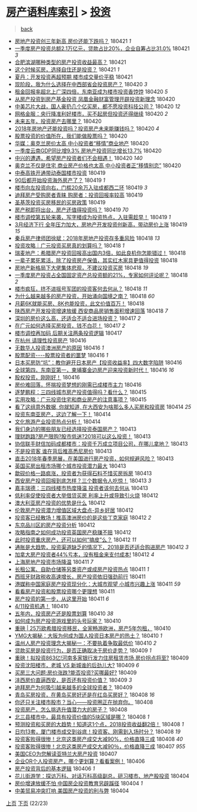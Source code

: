 [房产语料库索引](../../README.md)  > [投资](投资.md)
====
> [back](../README.md)

- [房地产投资创三年新高 房价还能下跌吗？](http://jkwz.applinzi.com/ittc/7094525236001375249.html#%E6%88%BF%E5%9C%B0%E4%BA%A7%E6%8A%95%E8%B5%84%E5%88%9B%E4%B8%89%E5%B9%B4%E6%96%B0%E9%AB%98+%E6%88%BF%E4%BB%B7%E8%BF%98%E8%83%BD%E4%B8%8B%E8%B7%8C%E5%90%97%EF%BC%9F) 180421 *1* 
- [一季度房产投资总额2.1万亿元，贷款占比20%，企业自筹占比31.0%](http://jkwz.applinzi.com/ittc/7094514379179688967.html#%E4%B8%80%E5%AD%A3%E5%BA%A6%E6%88%BF%E4%BA%A7%E6%8A%95%E8%B5%84%E6%80%BB%E9%A2%9D2.1%E4%B8%87%E4%BA%BF%E5%85%83%EF%BC%8C%E8%B4%B7%E6%AC%BE%E5%8D%A0%E6%AF%9420%25%EF%BC%8C%E4%BC%81%E4%B8%9A%E8%87%AA%E7%AD%B9%E5%8D%A0%E6%AF%9431.0%25) 180421 *3* 
- [合肥滨湖哪种类型的房产投资收益最高？](http://jkwz.applinzi.com/ittc/7094506289608786955.html#%E5%90%88%E8%82%A5%E6%BB%A8%E6%B9%96%E5%93%AA%E7%A7%8D%E7%B1%BB%E5%9E%8B%E7%9A%84%E6%88%BF%E4%BA%A7%E6%8A%95%E8%B5%84%E6%94%B6%E7%9B%8A%E6%9C%80%E9%AB%98%EF%BC%9F) 180421  
- [这个时候买房，选择自住还是投资？](http://jkwz.applinzi.com/ittc/7094478062710424587.html#%E8%BF%99%E4%B8%AA%E6%97%B6%E5%80%99%E4%B9%B0%E6%88%BF%EF%BC%8C%E9%80%89%E6%8B%A9%E8%87%AA%E4%BD%8F%E8%BF%98%E6%98%AF%E6%8A%95%E8%B5%84%EF%BC%9F) 180421 *1* 
- [夏丹：开发投资再超预期 楼市成交量价平稳](http://jkwz.applinzi.com/ittc/7094237779695502352.html#%E5%A4%8F%E4%B8%B9%EF%BC%9A%E5%BC%80%E5%8F%91%E6%8A%95%E8%B5%84%E5%86%8D%E8%B6%85%E9%A2%84%E6%9C%9F+%E6%A5%BC%E5%B8%82%E6%88%90%E4%BA%A4%E9%87%8F%E4%BB%B7%E5%B9%B3%E7%A8%B3) 180421  
- [现阶段，我为什么选择在中西部省会投资房产？](http://jkwz.applinzi.com/ittc/7094125067908940810.html#%E7%8E%B0%E9%98%B6%E6%AE%B5%EF%BC%8C%E6%88%91%E4%B8%BA%E4%BB%80%E4%B9%88%E9%80%89%E6%8B%A9%E5%9C%A8%E4%B8%AD%E8%A5%BF%E9%83%A8%E7%9C%81%E4%BC%9A%E6%8A%95%E8%B5%84%E6%88%BF%E4%BA%A7%EF%BC%9F) 180420 *3* 
- [租金回报率超北上广深四倍，东南亚成为楼市投资香饽饽](http://jkwz.applinzi.com/ittc/7094120245432419338.html#%E7%A7%9F%E9%87%91%E5%9B%9E%E6%8A%A5%E7%8E%87%E8%B6%85%E5%8C%97%E4%B8%8A%E5%B9%BF%E6%B7%B1%E5%9B%9B%E5%80%8D%EF%BC%8C%E4%B8%9C%E5%8D%97%E4%BA%9A%E6%88%90%E4%B8%BA%E6%A5%BC%E5%B8%82%E6%8A%95%E8%B5%84%E9%A6%99%E9%A5%BD%E9%A5%BD) 180420 *5* 
- [从房产投资到房产基金投资 凤凰金融财富管理开辟投资新理念](http://jkwz.applinzi.com/ittc/7094110548918797323.html#%E4%BB%8E%E6%88%BF%E4%BA%A7%E6%8A%95%E8%B5%84%E5%88%B0%E6%88%BF%E4%BA%A7%E5%9F%BA%E9%87%91%E6%8A%95%E8%B5%84+%E5%87%A4%E5%87%B0%E9%87%91%E8%9E%8D%E8%B4%A2%E5%AF%8C%E7%AE%A1%E7%90%86%E5%BC%80%E8%BE%9F%E6%8A%95%E8%B5%84%E6%96%B0%E7%90%86%E5%BF%B5) 180420  
- [中美芯片大战，国人豪扔几个亿买房，都不愿投资科技公司？](http://jkwz.applinzi.com/ittc/7094107278053737488.html#%E4%B8%AD%E7%BE%8E%E8%8A%AF%E7%89%87%E5%A4%A7%E6%88%98%EF%BC%8C%E5%9B%BD%E4%BA%BA%E8%B1%AA%E6%89%94%E5%87%A0%E4%B8%AA%E4%BA%BF%E4%B9%B0%E6%88%BF%EF%BC%8C%E9%83%BD%E4%B8%8D%E6%84%BF%E6%8A%95%E8%B5%84%E7%A7%91%E6%8A%80%E5%85%AC%E5%8F%B8%EF%BC%9F) 180420 *12* 
- [网格金服：央行降准利好楼市，买不起房但投资还得继续](http://jkwz.applinzi.com/ittc/7094085374198678535.html#%E7%BD%91%E6%A0%BC%E9%87%91%E6%9C%8D%EF%BC%9A%E5%A4%AE%E8%A1%8C%E9%99%8D%E5%87%86%E5%88%A9%E5%A5%BD%E6%A5%BC%E5%B8%82%EF%BC%8C%E4%B9%B0%E4%B8%8D%E8%B5%B7%E6%88%BF%E4%BD%86%E6%8A%95%E8%B5%84%E8%BF%98%E5%BE%97%E7%BB%A7%E7%BB%AD) 180420 *2* 
- [未来五年，投资房产去哪里？](http://jkwz.applinzi.com/ittc/7094080327742129168.html#%E6%9C%AA%E6%9D%A5%E4%BA%94%E5%B9%B4%EF%BC%8C%E6%8A%95%E8%B5%84%E6%88%BF%E4%BA%A7%E5%8E%BB%E5%93%AA%E9%87%8C%EF%BC%9F) 180420  
- [2018年房地产还能投资吗？投资房产未来能赚钱吗？](http://jkwz.applinzi.com/ittc/7094075930417038346.html#2018%E5%B9%B4%E6%88%BF%E5%9C%B0%E4%BA%A7%E8%BF%98%E8%83%BD%E6%8A%95%E8%B5%84%E5%90%97%EF%BC%9F%E6%8A%95%E8%B5%84%E6%88%BF%E4%BA%A7%E6%9C%AA%E6%9D%A5%E8%83%BD%E8%B5%9A%E9%92%B1%E5%90%97%EF%BC%9F) 180420 *4* 
- [股票投资的价值所在，我们能做股票吗？](http://jkwz.applinzi.com/ittc/7094039124531217425.html#%E8%82%A1%E7%A5%A8%E6%8A%95%E8%B5%84%E7%9A%84%E4%BB%B7%E5%80%BC%E6%89%80%E5%9C%A8%EF%BC%8C%E6%88%91%E4%BB%AC%E8%83%BD%E5%81%9A%E8%82%A1%E7%A5%A8%E5%90%97%EF%BC%9F) 180420  
- [华媒：奥克兰房价太高 中小投资者“移情”商业地产](http://jkwz.applinzi.com/ittc/7094021528364778507.html#%E5%8D%8E%E5%AA%92%EF%BC%9A%E5%A5%A5%E5%85%8B%E5%85%B0%E6%88%BF%E4%BB%B7%E5%A4%AA%E9%AB%98+%E4%B8%AD%E5%B0%8F%E6%8A%95%E8%B5%84%E8%80%85%E2%80%9C%E7%A7%BB%E6%83%85%E2%80%9D%E5%95%86%E4%B8%9A%E5%9C%B0%E4%BA%A7) 180420  
- [一季度云南GDP同比增9.3% 房地产投资同比增长13.7%](http://jkwz.applinzi.com/ittc/7093989557660025863.html#%E4%B8%80%E5%AD%A3%E5%BA%A6%E4%BA%91%E5%8D%97GDP%E5%90%8C%E6%AF%94%E5%A2%9E9.3%25+%E6%88%BF%E5%9C%B0%E4%BA%A7%E6%8A%95%E8%B5%84%E5%90%8C%E6%AF%94%E5%A2%9E%E9%95%BF13.7%25) 180420  
- [中兴的遭遇，希望房产投资者们不会相遇！](http://jkwz.applinzi.com/ittc/7093985835085202448.html#%E4%B8%AD%E5%85%B4%E7%9A%84%E9%81%AD%E9%81%87%EF%BC%8C%E5%B8%8C%E6%9C%9B%E6%88%BF%E4%BA%A7%E6%8A%95%E8%B5%84%E8%80%85%E4%BB%AC%E4%B8%8D%E4%BC%9A%E7%9B%B8%E9%81%87%EF%BC%81) 180420 *140* 
- [奥克兰不仅是住宅 商业房产价格也太高 中小投资者正“移情别恋”](http://jkwz.applinzi.com/ittc/7093982704599303184.html#%E5%A5%A5%E5%85%8B%E5%85%B0%E4%B8%8D%E4%BB%85%E6%98%AF%E4%BD%8F%E5%AE%85+%E5%95%86%E4%B8%9A%E6%88%BF%E4%BA%A7%E4%BB%B7%E6%A0%BC%E4%B9%9F%E5%A4%AA%E9%AB%98+%E4%B8%AD%E5%B0%8F%E6%8A%95%E8%B5%84%E8%80%85%E6%AD%A3%E2%80%9C%E7%A7%BB%E6%83%85%E5%88%AB%E6%81%8B%E2%80%9D) 180420  
- [中泰高铁开通带动泰国楼市投资](http://jkwz.applinzi.com/ittc/7093740703144477706.html#%E4%B8%AD%E6%B3%B0%E9%AB%98%E9%93%81%E5%BC%80%E9%80%9A%E5%B8%A6%E5%8A%A8%E6%B3%B0%E5%9B%BD%E6%A5%BC%E5%B8%82%E6%8A%95%E8%B5%84) 180419  
- [90后都开始投资海外房产了？](http://jkwz.applinzi.com/ittc/7093613407230231559.html#90%E5%90%8E%E9%83%BD%E5%BC%80%E5%A7%8B%E6%8A%95%E8%B5%84%E6%B5%B7%E5%A4%96%E6%88%BF%E4%BA%A7%E4%BA%86%EF%BC%9F) 180419 *1* 
- [楼市向左投资向右，门槛20余万入驻成都西二环](http://jkwz.applinzi.com/ittc/7093727665007887377.html#%E6%A5%BC%E5%B8%82%E5%90%91%E5%B7%A6%E6%8A%95%E8%B5%84%E5%90%91%E5%8F%B3%EF%BC%8C%E9%97%A8%E6%A7%9B20%E4%BD%99%E4%B8%87%E5%85%A5%E9%A9%BB%E6%88%90%E9%83%BD%E8%A5%BF%E4%BA%8C%E7%8E%AF) 180419 *3* 
- [迪拜房产受购房者青睐 购房者：投资回报率较高](http://jkwz.applinzi.com/ittc/7093720438633137169.html#%E8%BF%AA%E6%8B%9C%E6%88%BF%E4%BA%A7%E5%8F%97%E8%B4%AD%E6%88%BF%E8%80%85%E9%9D%92%E7%9D%90+%E8%B4%AD%E6%88%BF%E8%80%85%EF%BC%9A%E6%8A%95%E8%B5%84%E5%9B%9E%E6%8A%A5%E7%8E%87%E8%BE%83%E9%AB%98) 180419  
- [圣基茨投资买房移民的买房政策](http://jkwz.applinzi.com/ittc/7093679450309002256.html#%E5%9C%A3%E5%9F%BA%E8%8C%A8%E6%8A%95%E8%B5%84%E4%B9%B0%E6%88%BF%E7%A7%BB%E6%B0%91%E7%9A%84%E4%B9%B0%E6%88%BF%E6%94%BF%E7%AD%96) 180419  
- [房产税即将出台，房产还值得投资吗？](http://jkwz.applinzi.com/ittc/7093672815763129350.html#%E6%88%BF%E4%BA%A7%E7%A8%8E%E5%8D%B3%E5%B0%86%E5%87%BA%E5%8F%B0%EF%BC%8C%E6%88%BF%E4%BA%A7%E8%BF%98%E5%80%BC%E5%BE%97%E6%8A%95%E8%B5%84%E5%90%97%EF%BC%9F) 180419 *70* 
- [楼市调控第五轮来袭，写字楼成为投资热点，入驻需趁早！](http://jkwz.applinzi.com/ittc/7093638983513015307.html#%E6%A5%BC%E5%B8%82%E8%B0%83%E6%8E%A7%E7%AC%AC%E4%BA%94%E8%BD%AE%E6%9D%A5%E8%A2%AD%EF%BC%8C%E5%86%99%E5%AD%97%E6%A5%BC%E6%88%90%E4%B8%BA%E6%8A%95%E8%B5%84%E7%83%AD%E7%82%B9%EF%BC%8C%E5%85%A5%E9%A9%BB%E9%9C%80%E8%B6%81%E6%97%A9%EF%BC%81) 180419 *1* 
- [3月经济下行 全年压力加大，房地产开发投资创新高，带动房价上涨](http://jkwz.applinzi.com/ittc/7093626981306598417.html#3%E6%9C%88%E7%BB%8F%E6%B5%8E%E4%B8%8B%E8%A1%8C+%E5%85%A8%E5%B9%B4%E5%8E%8B%E5%8A%9B%E5%8A%A0%E5%A4%A7%EF%BC%8C%E6%88%BF%E5%9C%B0%E4%BA%A7%E5%BC%80%E5%8F%91%E6%8A%95%E8%B5%84%E5%88%9B%E6%96%B0%E9%AB%98%EF%BC%8C%E5%B8%A6%E5%8A%A8%E6%88%BF%E4%BB%B7%E4%B8%8A%E6%B6%A8) 180419 *15* 
- [秦兵房产律师团徐斌：2018年房地产投资存多重风险](http://jkwz.applinzi.com/ittc/7093383697950835722.html#%E7%A7%A6%E5%85%B5%E6%88%BF%E4%BA%A7%E5%BE%8B%E5%B8%88%E5%9B%A2%E5%BE%90%E6%96%8C%EF%BC%9A2018%E5%B9%B4%E6%88%BF%E5%9C%B0%E4%BA%A7%E6%8A%95%E8%B5%84%E5%AD%98%E5%A4%9A%E9%87%8D%E9%A3%8E%E9%99%A9) 180418 *13* 
- [投资攻略｜广元投资买房真的划算吗？](http://jkwz.applinzi.com/ittc/7093351015342670864.html#%E6%8A%95%E8%B5%84%E6%94%BB%E7%95%A5%EF%BD%9C%E5%B9%BF%E5%85%83%E6%8A%95%E8%B5%84%E4%B9%B0%E6%88%BF%E7%9C%9F%E7%9A%84%E5%88%92%E7%AE%97%E5%90%97%EF%BC%9F) 180418 *1* 
- [瑞麦地产：希腊房产投资回报高出国内3倍，如此良机你怎能错过！](http://jkwz.applinzi.com/ittc/7093349275541177360.html#%E7%91%9E%E9%BA%A6%E5%9C%B0%E4%BA%A7%EF%BC%9A%E5%B8%8C%E8%85%8A%E6%88%BF%E4%BA%A7%E6%8A%95%E8%B5%84%E5%9B%9E%E6%8A%A5%E9%AB%98%E5%87%BA%E5%9B%BD%E5%86%853%E5%80%8D%EF%BC%8C%E5%A6%82%E6%AD%A4%E8%89%AF%E6%9C%BA%E4%BD%A0%E6%80%8E%E8%83%BD%E9%94%99%E8%BF%87%EF%BC%81) 180418  
- [一辈子累死累活，除了投资房产保值，其实红木家具更值得投资](http://jkwz.applinzi.com/ittc/7093329518775501835.html#%E4%B8%80%E8%BE%88%E5%AD%90%E7%B4%AF%E6%AD%BB%E7%B4%AF%E6%B4%BB%EF%BC%8C%E9%99%A4%E4%BA%86%E6%8A%95%E8%B5%84%E6%88%BF%E4%BA%A7%E4%BF%9D%E5%80%BC%EF%BC%8C%E5%85%B6%E5%AE%9E%E7%BA%A2%E6%9C%A8%E5%AE%B6%E5%85%B7%E6%9B%B4%E5%80%BC%E5%BE%97%E6%8A%95%E8%B5%84) 180418  
- [房地产新格局下大佬集体悲观，不建议投资买房](http://jkwz.applinzi.com/ittc/7092955009207763975.html#%E6%88%BF%E5%9C%B0%E4%BA%A7%E6%96%B0%E6%A0%BC%E5%B1%80%E4%B8%8B%E5%A4%A7%E4%BD%AC%E9%9B%86%E4%BD%93%E6%82%B2%E8%A7%82%EF%BC%8C%E4%B8%8D%E5%BB%BA%E8%AE%AE%E6%8A%95%E8%B5%84%E4%B9%B0%E6%88%BF) 180418 *19* 
- [一季度房产投资占全国固定资产总投资额的21%，专家如何评论呢？](http://jkwz.applinzi.com/ittc/7093303498831823889.html#%E4%B8%80%E5%AD%A3%E5%BA%A6%E6%88%BF%E4%BA%A7%E6%8A%95%E8%B5%84%E5%8D%A0%E5%85%A8%E5%9B%BD%E5%9B%BA%E5%AE%9A%E8%B5%84%E4%BA%A7%E6%80%BB%E6%8A%95%E8%B5%84%E9%A2%9D%E7%9A%8421%25%EF%BC%8C%E4%B8%93%E5%AE%B6%E5%A6%82%E4%BD%95%E8%AF%84%E8%AE%BA%E5%91%A2%EF%BC%9F) 180418 *2* 
- [楼市疯狂，挤不进摇号军团的投资客何去何从？](http://jkwz.applinzi.com/ittc/7093277111500669958.html#%E6%A5%BC%E5%B8%82%E7%96%AF%E7%8B%82%EF%BC%8C%E6%8C%A4%E4%B8%8D%E8%BF%9B%E6%91%87%E5%8F%B7%E5%86%9B%E5%9B%A2%E7%9A%84%E6%8A%95%E8%B5%84%E5%AE%A2%E4%BD%95%E5%8E%BB%E4%BD%95%E4%BB%8E%EF%BC%9F) 180418 *11* 
- [为什么越来越多的房产投资，开始涌向国境之南？](http://jkwz.applinzi.com/ittc/7093274049751024646.html#%E4%B8%BA%E4%BB%80%E4%B9%88%E8%B6%8A%E6%9D%A5%E8%B6%8A%E5%A4%9A%E7%9A%84%E6%88%BF%E4%BA%A7%E6%8A%95%E8%B5%84%EF%BC%8C%E5%BC%80%E5%A7%8B%E6%B6%8C%E5%90%91%E5%9B%BD%E5%A2%83%E4%B9%8B%E5%8D%97%EF%BC%9F) 180418 *60* 
- [月薪6K就能买房、8K也能投资，此文价值百万！](http://jkwz.applinzi.com/ittc/7093267309391250439.html#%E6%9C%88%E8%96%AA6K%E5%B0%B1%E8%83%BD%E4%B9%B0%E6%88%BF%E3%80%818K%E4%B9%9F%E8%83%BD%E6%8A%95%E8%B5%84%EF%BC%8C%E6%AD%A4%E6%96%87%E4%BB%B7%E5%80%BC%E7%99%BE%E4%B8%87%EF%BC%81) 180418  
- [陕西房产开发投资增速放缓 西安商品房销售面积增速回落](http://jkwz.applinzi.com/ittc/7093214416743171079.html#%E9%99%95%E8%A5%BF%E6%88%BF%E4%BA%A7%E5%BC%80%E5%8F%91%E6%8A%95%E8%B5%84%E5%A2%9E%E9%80%9F%E6%94%BE%E7%BC%93+%E8%A5%BF%E5%AE%89%E5%95%86%E5%93%81%E6%88%BF%E9%94%80%E5%94%AE%E9%9D%A2%E7%A7%AF%E5%A2%9E%E9%80%9F%E5%9B%9E%E8%90%BD) 180418 *7* 
- [深圳的房价这么高，还适合不适合进场投资？](http://jkwz.applinzi.com/ittc/7093041565314581521.html#%E6%B7%B1%E5%9C%B3%E7%9A%84%E6%88%BF%E4%BB%B7%E8%BF%99%E4%B9%88%E9%AB%98%EF%BC%8C%E8%BF%98%E9%80%82%E5%90%88%E4%B8%8D%E9%80%82%E5%90%88%E8%BF%9B%E5%9C%BA%E6%8A%95%E8%B5%84%EF%BC%9F) 180417 *2* 
- [在广元如何选择买房投资，钱不白花！](http://jkwz.applinzi.com/ittc/7092971589127898118.html#%E5%9C%A8%E5%B9%BF%E5%85%83%E5%A6%82%E4%BD%95%E9%80%89%E6%8B%A9%E4%B9%B0%E6%88%BF%E6%8A%95%E8%B5%84%EF%BC%8C%E9%92%B1%E4%B8%8D%E7%99%BD%E8%8A%B1%EF%BC%81) 180417 *2* 
- [楼市调控再加码 后期关注两条投资逻辑](http://jkwz.applinzi.com/ittc/7092871483141653514.html#%E6%A5%BC%E5%B8%82%E8%B0%83%E6%8E%A7%E5%86%8D%E5%8A%A0%E7%A0%81+%E5%90%8E%E6%9C%9F%E5%85%B3%E6%B3%A8%E4%B8%A4%E6%9D%A1%E6%8A%95%E8%B5%84%E9%80%BB%E8%BE%91) 180417  
- [在杭州 请理性投资房产](http://jkwz.applinzi.com/ittc/7092620712672232454.html#%E5%9C%A8%E6%9D%AD%E5%B7%9E+%E8%AF%B7%E7%90%86%E6%80%A7%E6%8A%95%E8%B5%84%E6%88%BF%E4%BA%A7) 180416  
- [无数华人投资澳洲房产的原因](http://jkwz.applinzi.com/ittc/7092613221242635275.html#%E6%97%A0%E6%95%B0%E5%8D%8E%E4%BA%BA%E6%8A%95%E8%B5%84%E6%BE%B3%E6%B4%B2%E6%88%BF%E4%BA%A7%E7%9A%84%E5%8E%9F%E5%9B%A0) 180416 *1* 
- [股票配资----股票投资者的噩梦](http://jkwz.applinzi.com/ittc/7092608678765265926.html#%E8%82%A1%E7%A5%A8%E9%85%8D%E8%B5%84----%E8%82%A1%E7%A5%A8%E6%8A%95%E8%B5%84%E8%80%85%E7%9A%84%E5%99%A9%E6%A2%A6) 180416 *1* 
- [日本买房防“坑”：教你避开日本房产【投资收益率】四大数字陷阱](http://jkwz.applinzi.com/ittc/7092607514640401424.html#%E6%97%A5%E6%9C%AC%E4%B9%B0%E6%88%BF%E9%98%B2%E2%80%9C%E5%9D%91%E2%80%9D%EF%BC%9A%E6%95%99%E4%BD%A0%E9%81%BF%E5%BC%80%E6%97%A5%E6%9C%AC%E6%88%BF%E4%BA%A7%E3%80%90%E6%8A%95%E8%B5%84%E6%94%B6%E7%9B%8A%E7%8E%87%E3%80%91%E5%9B%9B%E5%A4%A7%E6%95%B0%E5%AD%97%E9%99%B7%E9%98%B1) 180416  
- [全球第四，东南亚第一，柬埔寨金边房产迎来投资新时代！](http://jkwz.applinzi.com/ittc/7092594238649009158.html#%E5%85%A8%E7%90%83%E7%AC%AC%E5%9B%9B%EF%BC%8C%E4%B8%9C%E5%8D%97%E4%BA%9A%E7%AC%AC%E4%B8%80%EF%BC%8C%E6%9F%AC%E5%9F%94%E5%AF%A8%E9%87%91%E8%BE%B9%E6%88%BF%E4%BA%A7%E8%BF%8E%E6%9D%A5%E6%8A%95%E8%B5%84%E6%96%B0%E6%97%B6%E4%BB%A3%EF%BC%81) 180416 *16* 
- [股权投资，刚刚好！](http://jkwz.applinzi.com/ittc/7092495841199916042.html#%E8%82%A1%E6%9D%83%E6%8A%95%E8%B5%84%EF%BC%8C%E5%88%9A%E5%88%9A%E5%A5%BD%EF%BC%81) 180416  
- [房价难回落，怀揣投资梦想的刚需已成楼市主力](http://jkwz.applinzi.com/ittc/7092312641085375494.html#%E6%88%BF%E4%BB%B7%E9%9A%BE%E5%9B%9E%E8%90%BD%EF%BC%8C%E6%80%80%E6%8F%A3%E6%8A%95%E8%B5%84%E6%A2%A6%E6%83%B3%E7%9A%84%E5%88%9A%E9%9C%80%E5%B7%B2%E6%88%90%E6%A5%BC%E5%B8%82%E4%B8%BB%E5%8A%9B) 180416  
- [逐梦鹏程：三四线城市房产投资值得吗？看什么？](http://jkwz.applinzi.com/ittc/7092314268118811665.html#%E9%80%90%E6%A2%A6%E9%B9%8F%E7%A8%8B%EF%BC%9A%E4%B8%89%E5%9B%9B%E7%BA%BF%E5%9F%8E%E5%B8%82%E6%88%BF%E4%BA%A7%E6%8A%95%E8%B5%84%E5%80%BC%E5%BE%97%E5%90%97%EF%BC%9F%E7%9C%8B%E4%BB%80%E4%B9%88%EF%BC%9F) 180415  
- [实用攻略：广元投资住宅和商业房产的注意事项？](http://jkwz.applinzi.com/ittc/7092223097711363083.html#%E5%AE%9E%E7%94%A8%E6%94%BB%E7%95%A5%EF%BC%9A%E5%B9%BF%E5%85%83%E6%8A%95%E8%B5%84%E4%BD%8F%E5%AE%85%E5%92%8C%E5%95%86%E4%B8%9A%E6%88%BF%E4%BA%A7%E7%9A%84%E6%B3%A8%E6%84%8F%E4%BA%8B%E9%A1%B9%EF%BC%9F) 180415  
- [看了这组意外数据, 你就知道, 在大西安为啥那么多人买房和投资房](http://jkwz.applinzi.com/ittc/7091951646265574406.html#%E7%9C%8B%E4%BA%86%E8%BF%99%E7%BB%84%E6%84%8F%E5%A4%96%E6%95%B0%E6%8D%AE%2C+%E4%BD%A0%E5%B0%B1%E7%9F%A5%E9%81%93%2C+%E5%9C%A8%E5%A4%A7%E8%A5%BF%E5%AE%89%E4%B8%BA%E5%95%A5%E9%82%A3%E4%B9%88%E5%A4%9A%E4%BA%BA%E4%B9%B0%E6%88%BF%E5%92%8C%E6%8A%95%E8%B5%84%E6%88%BF) 180414 *25* 
- [投资东南亚房产，这边了解一下！](http://jkwz.applinzi.com/ittc/7091898816964068363.html#%E6%8A%95%E8%B5%84%E4%B8%9C%E5%8D%97%E4%BA%9A%E6%88%BF%E4%BA%A7%EF%BC%8C%E8%BF%99%E8%BE%B9%E4%BA%86%E8%A7%A3%E4%B8%80%E4%B8%8B%EF%BC%81) 180414  
- [文化旅游产业投资热点分析！](http://jkwz.applinzi.com/ittc/7091455260554167302.html#%E6%96%87%E5%8C%96%E6%97%85%E6%B8%B8%E4%BA%A7%E4%B8%9A%E6%8A%95%E8%B5%84%E7%83%AD%E7%82%B9%E5%88%86%E6%9E%90%EF%BC%81) 180414  
- [我们身边的哪些朋友已经选择投资泰国房产？](http://jkwz.applinzi.com/ittc/7091587175235978247.html#%E6%88%91%E4%BB%AC%E8%BA%AB%E8%BE%B9%E7%9A%84%E5%93%AA%E4%BA%9B%E6%9C%8B%E5%8F%8B%E5%B7%B2%E7%BB%8F%E9%80%89%E6%8B%A9%E6%8A%95%E8%B5%84%E6%B3%B0%E5%9B%BD%E6%88%BF%E4%BA%A7%EF%BC%9F) 180413  
- [理财跑路?房产限购?股市低迷?2018可以这么投资！](http://jkwz.applinzi.com/ittc/7091581352589919249.html#%E7%90%86%E8%B4%A2%E8%B7%91%E8%B7%AF%3F%E6%88%BF%E4%BA%A7%E9%99%90%E8%B4%AD%3F%E8%82%A1%E5%B8%82%E4%BD%8E%E8%BF%B7%3F2018%E5%8F%AF%E4%BB%A5%E8%BF%99%E4%B9%88%E6%8A%95%E8%B5%84%EF%BC%81) 180413  
- [协信联手财信加码成都楼市：投资千万成立项目公司，在哪儿拿地？](http://jkwz.applinzi.com/ittc/7091511971591750662.html#%E5%8D%8F%E4%BF%A1%E8%81%94%E6%89%8B%E8%B4%A2%E4%BF%A1%E5%8A%A0%E7%A0%81%E6%88%90%E9%83%BD%E6%A5%BC%E5%B8%82%EF%BC%9A%E6%8A%95%E8%B5%84%E5%8D%83%E4%B8%87%E6%88%90%E7%AB%8B%E9%A1%B9%E7%9B%AE%E5%85%AC%E5%8F%B8%EF%BC%8C%E5%9C%A8%E5%93%AA%E5%84%BF%E6%8B%BF%E5%9C%B0%EF%BC%9F) 180413  
- [不是投资客 谁在背后推高悉尼房价](http://jkwz.applinzi.com/ittc/7091474757096834054.html#%E4%B8%8D%E6%98%AF%E6%8A%95%E8%B5%84%E5%AE%A2+%E8%B0%81%E5%9C%A8%E8%83%8C%E5%90%8E%E6%8E%A8%E9%AB%98%E6%82%89%E5%B0%BC%E6%88%BF%E4%BB%B7) 180413  
- [直击2018年春季房展，在美国进行房产投资，如何规避风险？](http://jkwz.applinzi.com/ittc/7091459196442903559.html#%E7%9B%B4%E5%87%BB2018%E5%B9%B4%E6%98%A5%E5%AD%A3%E6%88%BF%E5%B1%95%EF%BC%8C%E5%9C%A8%E7%BE%8E%E5%9B%BD%E8%BF%9B%E8%A1%8C%E6%88%BF%E4%BA%A7%E6%8A%95%E8%B5%84%EF%BC%8C%E5%A6%82%E4%BD%95%E8%A7%84%E9%81%BF%E9%A3%8E%E9%99%A9%EF%BC%9F) 180413  
- [英国买房出租市场哪个城市投资潜力最大](http://jkwz.applinzi.com/ittc/7091417418943693831.html#%E8%8B%B1%E5%9B%BD%E4%B9%B0%E6%88%BF%E5%87%BA%E7%A7%9F%E5%B8%82%E5%9C%BA%E5%93%AA%E4%B8%AA%E5%9F%8E%E5%B8%82%E6%8A%95%E8%B5%84%E6%BD%9C%E5%8A%9B%E6%9C%80%E5%A4%A7) 180413  
- [歙砚价格一路疯涨，投资者为获得石料不惜买房拆房](http://jkwz.applinzi.com/ittc/7091198108270871568.html#%E6%AD%99%E7%A0%9A%E4%BB%B7%E6%A0%BC%E4%B8%80%E8%B7%AF%E7%96%AF%E6%B6%A8%EF%BC%8C%E6%8A%95%E8%B5%84%E8%80%85%E4%B8%BA%E8%8E%B7%E5%BE%97%E7%9F%B3%E6%96%99%E4%B8%8D%E6%83%9C%E4%B9%B0%E6%88%BF%E6%8B%86%E6%88%BF) 180413  
- [西安房产投资回报到底怎样？三个数据令人吃惊！](http://jkwz.applinzi.com/ittc/7091328374222095371.html#%E8%A5%BF%E5%AE%89%E6%88%BF%E4%BA%A7%E6%8A%95%E8%B5%84%E5%9B%9E%E6%8A%A5%E5%88%B0%E5%BA%95%E6%80%8E%E6%A0%B7%EF%BC%9F%E4%B8%89%E4%B8%AA%E6%95%B0%E6%8D%AE%E4%BB%A4%E4%BA%BA%E5%90%83%E6%83%8A%EF%BC%81) 180413 *3* 
- [嘉丰瑞德：三四线楼市热度降温 投资者该何去何从](http://jkwz.applinzi.com/ittc/7091264624353870855.html#%E5%98%89%E4%B8%B0%E7%91%9E%E5%BE%B7%EF%BC%9A%E4%B8%89%E5%9B%9B%E7%BA%BF%E6%A5%BC%E5%B8%82%E7%83%AD%E5%BA%A6%E9%99%8D%E6%B8%A9+%E6%8A%95%E8%B5%84%E8%80%85%E8%AF%A5%E4%BD%95%E5%8E%BB%E4%BD%95%E4%BB%8E) 180413  
- [低利率促使投资者大举借贷买房 利率上升或导致引火烧](http://jkwz.applinzi.com/ittc/7091142015561761799.html#%E4%BD%8E%E5%88%A9%E7%8E%87%E4%BF%83%E4%BD%BF%E6%8A%95%E8%B5%84%E8%80%85%E5%A4%A7%E4%B8%BE%E5%80%9F%E8%B4%B7%E4%B9%B0%E6%88%BF+%E5%88%A9%E7%8E%87%E4%B8%8A%E5%8D%87%E6%88%96%E5%AF%BC%E8%87%B4%E5%BC%95%E7%81%AB%E7%83%A7) 180412  
- [澳大利亚房产投资的优势是什么](http://jkwz.applinzi.com/ittc/7091118996231554055.html#%E6%BE%B3%E5%A4%A7%E5%88%A9%E4%BA%9A%E6%88%BF%E4%BA%A7%E6%8A%95%E8%B5%84%E7%9A%84%E4%BC%98%E5%8A%BF%E6%98%AF%E4%BB%80%E4%B9%88) 180412  
- [伦敦房产投资潜力增值区域大盘点-异乡好居](http://jkwz.applinzi.com/ittc/7091117180789982225.html#%E4%BC%A6%E6%95%A6%E6%88%BF%E4%BA%A7%E6%8A%95%E8%B5%84%E6%BD%9C%E5%8A%9B%E5%A2%9E%E5%80%BC%E5%8C%BA%E5%9F%9F%E5%A4%A7%E7%9B%98%E7%82%B9-%E5%BC%82%E4%B9%A1%E5%A5%BD%E5%B1%85) 180412  
- [投资客已经散场！推高澳洲房价的是这些丁克家庭](http://jkwz.applinzi.com/ittc/7091085379765797895.html#%E6%8A%95%E8%B5%84%E5%AE%A2%E5%B7%B2%E7%BB%8F%E6%95%A3%E5%9C%BA%EF%BC%81%E6%8E%A8%E9%AB%98%E6%BE%B3%E6%B4%B2%E6%88%BF%E4%BB%B7%E7%9A%84%E6%98%AF%E8%BF%99%E4%BA%9B%E4%B8%81%E5%85%8B%E5%AE%B6%E5%BA%AD) 180412 *2* 
- [东京品川区的房产投资分析](http://jkwz.applinzi.com/ittc/7091068221178512401.html#%E4%B8%9C%E4%BA%AC%E5%93%81%E5%B7%9D%E5%8C%BA%E7%9A%84%E6%88%BF%E4%BA%A7%E6%8A%95%E8%B5%84%E5%88%86%E6%9E%90) 180412  
- [攻略指南之如何成功投资英国房产稳赚不赔](http://jkwz.applinzi.com/ittc/7091044246306161681.html#%E6%94%BB%E7%95%A5%E6%8C%87%E5%8D%97%E4%B9%8B%E5%A6%82%E4%BD%95%E6%88%90%E5%8A%9F%E6%8A%95%E8%B5%84%E8%8B%B1%E5%9B%BD%E6%88%BF%E4%BA%A7%E7%A8%B3%E8%B5%9A%E4%B8%8D%E8%B5%94) 180412  
- [此时投资重庆房产，还可以如何“搞皮”么？](http://jkwz.applinzi.com/ittc/7091022044617769991.html#%E6%AD%A4%E6%97%B6%E6%8A%95%E8%B5%84%E9%87%8D%E5%BA%86%E6%88%BF%E4%BA%A7%EF%BC%8C%E8%BF%98%E5%8F%AF%E4%BB%A5%E5%A6%82%E4%BD%95%E2%80%9C%E6%90%9E%E7%9A%AE%E2%80%9D%E4%B9%88%EF%BC%9F) 180412 *11* 
- [通胀是大趋势，投资渠道缺乏的情况下，2018是否还适合购进房产](http://jkwz.applinzi.com/ittc/7090807667138495498.html#%E9%80%9A%E8%83%80%E6%98%AF%E5%A4%A7%E8%B6%8B%E5%8A%BF%EF%BC%8C%E6%8A%95%E8%B5%84%E6%B8%A0%E9%81%93%E7%BC%BA%E4%B9%8F%E7%9A%84%E6%83%85%E5%86%B5%E4%B8%8B%EF%BC%8C2018%E6%98%AF%E5%90%A6%E8%BF%98%E9%80%82%E5%90%88%E8%B4%AD%E8%BF%9B%E6%88%BF%E4%BA%A7) 180412 *3* 
- [加拿大房产投资者44%亏本，没有租金来支付成本!](http://jkwz.applinzi.com/ittc/7091012301941638151.html#%E5%8A%A0%E6%8B%BF%E5%A4%A7%E6%88%BF%E4%BA%A7%E6%8A%95%E8%B5%84%E8%80%8544%25%E4%BA%8F%E6%9C%AC%EF%BC%8C%E6%B2%A1%E6%9C%89%E7%A7%9F%E9%87%91%E6%9D%A5%E6%94%AF%E4%BB%98%E6%88%90%E6%9C%AC%21) 180412 *4* 
- [上海房地产投资市场降温](http://jkwz.applinzi.com/ittc/7090823574116107271.html#%E4%B8%8A%E6%B5%B7%E6%88%BF%E5%9C%B0%E4%BA%A7%E6%8A%95%E8%B5%84%E5%B8%82%E5%9C%BA%E9%99%8D%E6%B8%A9) 180411 *7* 
- [长租公寓、自助仓储等另类资产或成房产投资热点](http://jkwz.applinzi.com/ittc/7090741717898888209.html#%E9%95%BF%E7%A7%9F%E5%85%AC%E5%AF%93%E3%80%81%E8%87%AA%E5%8A%A9%E4%BB%93%E5%82%A8%E7%AD%89%E5%8F%A6%E7%B1%BB%E8%B5%84%E4%BA%A7%E6%88%96%E6%88%90%E6%88%BF%E4%BA%A7%E6%8A%95%E8%B5%84%E7%83%AD%E7%82%B9) 180411 *1* 
- [西班牙财政税收高速增长，房产投资依旧强劲前行](http://jkwz.applinzi.com/ittc/7090720500366181382.html#%E8%A5%BF%E7%8F%AD%E7%89%99%E8%B4%A2%E6%94%BF%E7%A8%8E%E6%94%B6%E9%AB%98%E9%80%9F%E5%A2%9E%E9%95%BF%EF%BC%8C%E6%88%BF%E4%BA%A7%E6%8A%95%E8%B5%84%E4%BE%9D%E6%97%A7%E5%BC%BA%E5%8A%B2%E5%89%8D%E8%A1%8C) 180411  
- [港媒称中国家庭房产投资现分化：大城市观望 小城市兴趣上涨](http://jkwz.applinzi.com/ittc/7090680659163218951.html#%E6%B8%AF%E5%AA%92%E7%A7%B0%E4%B8%AD%E5%9B%BD%E5%AE%B6%E5%BA%AD%E6%88%BF%E4%BA%A7%E6%8A%95%E8%B5%84%E7%8E%B0%E5%88%86%E5%8C%96%EF%BC%9A%E5%A4%A7%E5%9F%8E%E5%B8%82%E8%A7%82%E6%9C%9B+%E5%B0%8F%E5%9F%8E%E5%B8%82%E5%85%B4%E8%B6%A3%E4%B8%8A%E6%B6%A8) 180411 *59* 
- [看看房产投资和股票投资哪个更理想](http://jkwz.applinzi.com/ittc/7090668887299589136.html#%E7%9C%8B%E7%9C%8B%E6%88%BF%E4%BA%A7%E6%8A%95%E8%B5%84%E5%92%8C%E8%82%A1%E7%A5%A8%E6%8A%95%E8%B5%84%E5%93%AA%E4%B8%AA%E6%9B%B4%E7%90%86%E6%83%B3) 180411  
- [房产投资的第一步，从这里开始](http://jkwz.applinzi.com/ittc/7090642553710052368.html#%E6%88%BF%E4%BA%A7%E6%8A%95%E8%B5%84%E7%9A%84%E7%AC%AC%E4%B8%80%E6%AD%A5%EF%BC%8C%E4%BB%8E%E8%BF%99%E9%87%8C%E5%BC%80%E5%A7%8B) 180411 *6* 
- [4/11投资机遇！](http://jkwz.applinzi.com/ittc/7090481157038932998.html#4%2F11%E6%8A%95%E8%B5%84%E6%9C%BA%E9%81%87%EF%BC%81) 180410  
- [五年内，投资房产还是股票划算](http://jkwz.applinzi.com/ittc/7090480710811124753.html#%E4%BA%94%E5%B9%B4%E5%86%85%EF%BC%8C%E6%8A%95%E8%B5%84%E6%88%BF%E4%BA%A7%E8%BF%98%E6%98%AF%E8%82%A1%E7%A5%A8%E5%88%92%E7%AE%97) 180410 *38* 
- [如何成为房产投资游戏里的头号玩家？](http://jkwz.applinzi.com/ittc/7090419767108437009.html#%E5%A6%82%E4%BD%95%E6%88%90%E4%B8%BA%E6%88%BF%E4%BA%A7%E6%8A%95%E8%B5%84%E6%B8%B8%E6%88%8F%E9%87%8C%E7%9A%84%E5%A4%B4%E5%8F%B7%E7%8E%A9%E5%AE%B6%EF%BC%9F) 180410  
- [重磅 | 25万欧希腊投资移民，全家畅游欧洲，房产5年包租，](http://jkwz.applinzi.com/ittc/7090371621397464074.html#%E9%87%8D%E7%A3%85+%7C+25%E4%B8%87%E6%AC%A7%E5%B8%8C%E8%85%8A%E6%8A%95%E8%B5%84%E7%A7%BB%E6%B0%91%EF%BC%8C%E5%85%A8%E5%AE%B6%E7%95%85%E6%B8%B8%E6%AC%A7%E6%B4%B2%EF%BC%8C%E6%88%BF%E4%BA%A75%E5%B9%B4%E5%8C%85%E7%A7%9F%EF%BC%8C) 180410  
- [YMG大揭秘：大阪为何成为国人投资日本房产的热土？](http://jkwz.applinzi.com/ittc/7090335784676885511.html#YMG%E5%A4%A7%E6%8F%AD%E7%A7%98%EF%BC%9A%E5%A4%A7%E9%98%AA%E4%B8%BA%E4%BD%95%E6%88%90%E4%B8%BA%E5%9B%BD%E4%BA%BA%E6%8A%95%E8%B5%84%E6%97%A5%E6%9C%AC%E6%88%BF%E4%BA%A7%E7%9A%84%E7%83%AD%E5%9C%9F%EF%BC%9F) 180410 *1* 
- [温州人房产投资理念大揭秘一：不要执着争取最低价](http://jkwz.applinzi.com/ittc/7090301547592549383.html#%E6%B8%A9%E5%B7%9E%E4%BA%BA%E6%88%BF%E4%BA%A7%E6%8A%95%E8%B5%84%E7%90%86%E5%BF%B5%E5%A4%A7%E6%8F%AD%E7%A7%98%E4%B8%80%EF%BC%9A%E4%B8%8D%E8%A6%81%E6%89%A7%E7%9D%80%E4%BA%89%E5%8F%96%E6%9C%80%E4%BD%8E%E4%BB%B7) 180410 *2* 
- [贷款买房是投资行为，是否正确取决于房价走势？](http://jkwz.applinzi.com/ittc/7089911401902769158.html#%E8%B4%B7%E6%AC%BE%E4%B9%B0%E6%88%BF%E6%98%AF%E6%8A%95%E8%B5%84%E8%A1%8C%E4%B8%BA%EF%BC%8C%E6%98%AF%E5%90%A6%E6%AD%A3%E7%A1%AE%E5%8F%96%E5%86%B3%E4%BA%8E%E6%88%BF%E4%BB%B7%E8%B5%B0%E5%8A%BF%EF%BC%9F) 180409 *1* 
- [重磅！拟投资863亿!河南多家银行发力住房租赁市场,房价拐点将至?](http://jkwz.applinzi.com/ittc/7090028123280376842.html#%E9%87%8D%E7%A3%85%EF%BC%81%E6%8B%9F%E6%8A%95%E8%B5%84863%E4%BA%BF%21%E6%B2%B3%E5%8D%97%E5%A4%9A%E5%AE%B6%E9%93%B6%E8%A1%8C%E5%8F%91%E5%8A%9B%E4%BD%8F%E6%88%BF%E7%A7%9F%E8%B5%81%E5%B8%82%E5%9C%BA%2C%E6%88%BF%E4%BB%B7%E6%8B%90%E7%82%B9%E5%B0%86%E8%87%B3%3F) 180409  
- [投资沈阳楼市，老城 VS 新城谁的后劲儿大?](http://jkwz.applinzi.com/ittc/7089957455104836619.html#%E6%8A%95%E8%B5%84%E6%B2%88%E9%98%B3%E6%A5%BC%E5%B8%82%EF%BC%8C%E8%80%81%E5%9F%8E+VS+%E6%96%B0%E5%9F%8E%E8%B0%81%E7%9A%84%E5%90%8E%E5%8A%B2%E5%84%BF%E5%A4%A7%3F) 180409 *6* 
- [买房三大问题:房价涨跌?能否投资?买哪最好?](http://jkwz.applinzi.com/ittc/7089941474794013713.html#%E4%B9%B0%E6%88%BF%E4%B8%89%E5%A4%A7%E9%97%AE%E9%A2%98%3A%E6%88%BF%E4%BB%B7%E6%B6%A8%E8%B7%8C%3F%E8%83%BD%E5%90%A6%E6%8A%95%E8%B5%84%3F%E4%B9%B0%E5%93%AA%E6%9C%80%E5%A5%BD%3F) 180409  
- [沣西房价直逼西安，是否还有投资价值？](http://jkwz.applinzi.com/ittc/7089917098711319558.html#%E6%B2%A3%E8%A5%BF%E6%88%BF%E4%BB%B7%E7%9B%B4%E9%80%BC%E8%A5%BF%E5%AE%89%EF%BC%8C%E6%98%AF%E5%90%A6%E8%BF%98%E6%9C%89%E6%8A%95%E8%B5%84%E4%BB%B7%E5%80%BC%EF%BC%9F) 180409 *3* 
- [迪拜房产为何吸引越来越多的全球投资者？](http://jkwz.applinzi.com/ittc/7089909861464933386.html#%E8%BF%AA%E6%8B%9C%E6%88%BF%E4%BA%A7%E4%B8%BA%E4%BD%95%E5%90%B8%E5%BC%95%E8%B6%8A%E6%9D%A5%E8%B6%8A%E5%A4%9A%E7%9A%84%E5%85%A8%E7%90%83%E6%8A%95%E8%B5%84%E8%80%85%EF%BC%9F) 180409  
- [青岛买房投资，在黄岛买房好还是在红岛买房好？](http://jkwz.applinzi.com/ittc/7089686978591458314.html#%E9%9D%92%E5%B2%9B%E4%B9%B0%E6%88%BF%E6%8A%95%E8%B5%84%EF%BC%8C%E5%9C%A8%E9%BB%84%E5%B2%9B%E4%B9%B0%E6%88%BF%E5%A5%BD%E8%BF%98%E6%98%AF%E5%9C%A8%E7%BA%A2%E5%B2%9B%E4%B9%B0%E6%88%BF%E5%A5%BD%EF%BC%9F) 180408 *16* 
- [你还只关注楼市股市？当心——投资圈正在抛弃你。](http://jkwz.applinzi.com/ittc/7089674450708726801.html#%E4%BD%A0%E8%BF%98%E5%8F%AA%E5%85%B3%E6%B3%A8%E6%A5%BC%E5%B8%82%E8%82%A1%E5%B8%82%EF%BC%9F%E5%BD%93%E5%BF%83%E2%80%94%E2%80%94%E6%8A%95%E8%B5%84%E5%9C%88%E6%AD%A3%E5%9C%A8%E6%8A%9B%E5%BC%83%E4%BD%A0%E3%80%82) 180408  
- [投资房产，怎么挑选升值潜力大的房子？](http://jkwz.applinzi.com/ittc/7089665097255617543.html#%E6%8A%95%E8%B5%84%E6%88%BF%E4%BA%A7%EF%BC%8C%E6%80%8E%E4%B9%88%E6%8C%91%E9%80%89%E5%8D%87%E5%80%BC%E6%BD%9C%E5%8A%9B%E5%A4%A7%E7%9A%84%E6%88%BF%E5%AD%90%EF%BC%9F) 180408  
- [北三县楼市中，最具有投资价值的5块区域是哪？](http://jkwz.applinzi.com/ittc/7089657449776940038.html#%E5%8C%97%E4%B8%89%E5%8E%BF%E6%A5%BC%E5%B8%82%E4%B8%AD%EF%BC%8C%E6%9C%80%E5%85%B7%E6%9C%89%E6%8A%95%E8%B5%84%E4%BB%B7%E5%80%BC%E7%9A%845%E5%9D%97%E5%8C%BA%E5%9F%9F%E6%98%AF%E5%93%AA%EF%BC%9F) 180408 *1* 
- [预测投资和买房的大趋势！知道这1个点，2018投资收益翻2倍！](http://jkwz.applinzi.com/ittc/7089556448600392721.html#%E9%A2%84%E6%B5%8B%E6%8A%95%E8%B5%84%E5%92%8C%E4%B9%B0%E6%88%BF%E7%9A%84%E5%A4%A7%E8%B6%8B%E5%8A%BF%EF%BC%81%E7%9F%A5%E9%81%93%E8%BF%991%E4%B8%AA%E7%82%B9%EF%BC%8C2018%E6%8A%95%E8%B5%84%E6%94%B6%E7%9B%8A%E7%BF%BB2%E5%80%8D%EF%BC%81) 180408 *1* 
- [日均13套，厦门楼市成交到谷底！投资客、刚需到入场时分？](http://jkwz.applinzi.com/ittc/7089524277193999377.html#%E6%97%A5%E5%9D%8713%E5%A5%97%EF%BC%8C%E5%8E%A6%E9%97%A8%E6%A5%BC%E5%B8%82%E6%88%90%E4%BA%A4%E5%88%B0%E8%B0%B7%E5%BA%95%EF%BC%81%E6%8A%95%E8%B5%84%E5%AE%A2%E3%80%81%E5%88%9A%E9%9C%80%E5%88%B0%E5%85%A5%E5%9C%BA%E6%97%B6%E5%88%86%EF%BC%9F) 180408 *19* 
- [投资客败得很惨！北京这类房产成交大减90%，价格直降三成](http://jkwz.applinzi.com/ittc/7089492679979435025.html#%E6%8A%95%E8%B5%84%E5%AE%A2%E8%B4%A5%E5%BE%97%E5%BE%88%E6%83%A8%EF%BC%81%E5%8C%97%E4%BA%AC%E8%BF%99%E7%B1%BB%E6%88%BF%E4%BA%A7%E6%88%90%E4%BA%A4%E5%A4%A7%E5%87%8F90%25%EF%BC%8C%E4%BB%B7%E6%A0%BC%E7%9B%B4%E9%99%8D%E4%B8%89%E6%88%90) 180408 *40* 
- [投资客败得很惨！北京这类房产成交大减90％，价格直降三成](http://jkwz.applinzi.com/ittc/7089351861150942225.html#%E6%8A%95%E8%B5%84%E5%AE%A2%E8%B4%A5%E5%BE%97%E5%BE%88%E6%83%A8%EF%BC%81%E5%8C%97%E4%BA%AC%E8%BF%99%E7%B1%BB%E6%88%BF%E4%BA%A7%E6%88%90%E4%BA%A4%E5%A4%A7%E5%87%8F90%EF%BC%85%EF%BC%8C%E4%BB%B7%E6%A0%BC%E7%9B%B4%E9%99%8D%E4%B8%89%E6%88%90) 180407 *955* 
- [美国CEO为您解读亚特兰大房产投资](http://jkwz.applinzi.com/ittc/7089185922375746577.html#%E7%BE%8E%E5%9B%BDCEO%E4%B8%BA%E6%82%A8%E8%A7%A3%E8%AF%BB%E4%BA%9A%E7%89%B9%E5%85%B0%E5%A4%A7%E6%88%BF%E4%BA%A7%E6%8A%95%E8%B5%84) 180407  
- [企业OR个人投资房产，哪个更划算？看看案例！](http://jkwz.applinzi.com/ittc/7088950969088082961.html#%E4%BC%81%E4%B8%9AOR%E4%B8%AA%E4%BA%BA%E6%8A%95%E8%B5%84%E6%88%BF%E4%BA%A7%EF%BC%8C%E5%93%AA%E4%B8%AA%E6%9B%B4%E5%88%92%E7%AE%97%EF%BC%9F%E7%9C%8B%E7%9C%8B%E6%A1%88%E4%BE%8B%EF%BC%81) 180406  
- [房产投资背后的基本逻辑](http://jkwz.applinzi.com/ittc/7088910961681630214.html#%E6%88%BF%E4%BA%A7%E6%8A%95%E8%B5%84%E8%83%8C%E5%90%8E%E7%9A%84%E5%9F%BA%E6%9C%AC%E9%80%BB%E8%BE%91) 180406 *1* 
- [花儿街游学：探访万科、对话万科高级副总，研习楼市、地产股投资](http://jkwz.applinzi.com/ittc/7088169539634463755.html#%E8%8A%B1%E5%84%BF%E8%A1%97%E6%B8%B8%E5%AD%A6%EF%BC%9A%E6%8E%A2%E8%AE%BF%E4%B8%87%E7%A7%91%E3%80%81%E5%AF%B9%E8%AF%9D%E4%B8%87%E7%A7%91%E9%AB%98%E7%BA%A7%E5%89%AF%E6%80%BB%EF%BC%8C%E7%A0%94%E4%B9%A0%E6%A5%BC%E5%B8%82%E3%80%81%E5%9C%B0%E4%BA%A7%E8%82%A1%E6%8A%95%E8%B5%84) 180404  
- [房价增速放缓不怕 中国房企投资教育另辟蹊径](http://jkwz.applinzi.com/ittc/7088134970440942598.html#%E6%88%BF%E4%BB%B7%E5%A2%9E%E9%80%9F%E6%94%BE%E7%BC%93%E4%B8%8D%E6%80%95+%E4%B8%AD%E5%9B%BD%E6%88%BF%E4%BC%81%E6%8A%95%E8%B5%84%E6%95%99%E8%82%B2%E5%8F%A6%E8%BE%9F%E8%B9%8A%E5%BE%84) 180404 *1* 
- [中美贸易冲突打响 美国房产投资的利与弊](http://jkwz.applinzi.com/ittc/7088123676669248518.html#%E4%B8%AD%E7%BE%8E%E8%B4%B8%E6%98%93%E5%86%B2%E7%AA%81%E6%89%93%E5%93%8D+%E7%BE%8E%E5%9B%BD%E6%88%BF%E4%BA%A7%E6%8A%95%E8%B5%84%E7%9A%84%E5%88%A9%E4%B8%8E%E5%BC%8A) 180404  


 [上页](投资.md) [下页](投资21.md)          (22/23)